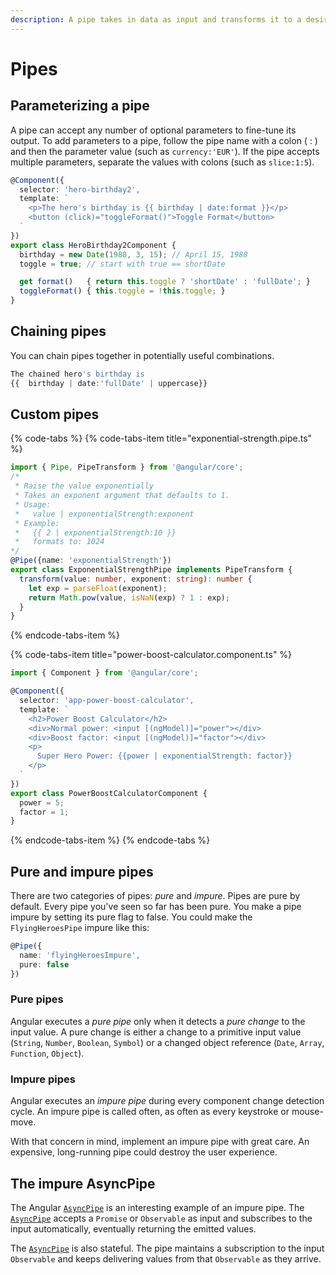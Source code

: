 ```yaml
---
description: A pipe takes in data as input and transforms it to a desired output.
---
```


# Pipes

## Parameterizing a pipe

 A pipe can accept any number of optional parameters to fine-tune its output. To add parameters to a pipe, follow the pipe name with a colon \( : \) and then the parameter value \(such as `currency:'EUR'`\). If the pipe accepts multiple parameters, separate the values with colons \(such as `slice:1:5`\).

```typescript
@Component({
  selector: 'hero-birthday2',
  template: `
    <p>The hero's birthday is {{ birthday | date:format }}</p>
    <button (click)="toggleFormat()">Toggle Format</button>
  `
})
export class HeroBirthday2Component {
  birthday = new Date(1988, 3, 15); // April 15, 1988
  toggle = true; // start with true == shortDate

  get format()   { return this.toggle ? 'shortDate' : 'fullDate'; }
  toggleFormat() { this.toggle = !this.toggle; }
}
```

## Chaining pipes

 You can chain pipes together in potentially useful combinations. 

```typescript
The chained hero's birthday is
{{  birthday | date:'fullDate' | uppercase}}
```

## Custom pipes

{% code-tabs %}
{% code-tabs-item title="exponential-strength.pipe.ts" %}
```typescript
import { Pipe, PipeTransform } from '@angular/core';
/*
 * Raise the value exponentially
 * Takes an exponent argument that defaults to 1.
 * Usage:
 *   value | exponentialStrength:exponent
 * Example:
 *   {{ 2 | exponentialStrength:10 }}
 *   formats to: 1024
*/
@Pipe({name: 'exponentialStrength'})
export class ExponentialStrengthPipe implements PipeTransform {
  transform(value: number, exponent: string): number {
    let exp = parseFloat(exponent);
    return Math.pow(value, isNaN(exp) ? 1 : exp);
  }
}
```
{% endcode-tabs-item %}

{% code-tabs-item title="power-boost-calculator.component.ts" %}
```typescript
import { Component } from '@angular/core';

@Component({
  selector: 'app-power-boost-calculator',
  template: `
    <h2>Power Boost Calculator</h2>
    <div>Normal power: <input [(ngModel)]="power"></div>
    <div>Boost factor: <input [(ngModel)]="factor"></div>
    <p>
      Super Hero Power: {{power | exponentialStrength: factor}}
    </p>
  `
})
export class PowerBoostCalculatorComponent {
  power = 5;
  factor = 1;
}
```
{% endcode-tabs-item %}
{% endcode-tabs %}

## Pure and impure pipes

There are two categories of pipes: _pure_ and _impure_. Pipes are pure by default. Every pipe you've seen so far has been pure. You make a pipe impure by setting its pure flag to false. You could make the `FlyingHeroesPipe` impure like this:

```typescript
@Pipe({
  name: 'flyingHeroesImpure',
  pure: false
})
```

### Pure pipes

 Angular executes a _pure pipe_ only when it detects a _pure change_ to the input value. A pure change is either a change to a primitive input value \(`String`, `Number`, `Boolean`, `Symbol`\) or a changed object reference \(`Date`, `Array`, `Function`, `Object`\).

### Impure pipes

Angular executes an _impure pipe_ during every component change detection cycle. An impure pipe is called often, as often as every keystroke or mouse-move.

With that concern in mind, implement an impure pipe with great care. An expensive, long-running pipe could destroy the user experience.

## The impure AsyncPipe

 The Angular [`AsyncPipe`](https://angular.io/api/common/AsyncPipe) is an interesting example of an impure pipe. The [`AsyncPipe`](https://angular.io/api/common/AsyncPipe) accepts a `Promise` or `Observable` as input and subscribes to the input automatically, eventually returning the emitted values.

 The [`AsyncPipe`](https://angular.io/api/common/AsyncPipe) is also stateful. The pipe maintains a subscription to the input `Observable` and keeps delivering values from that `Observable` as they arrive.



